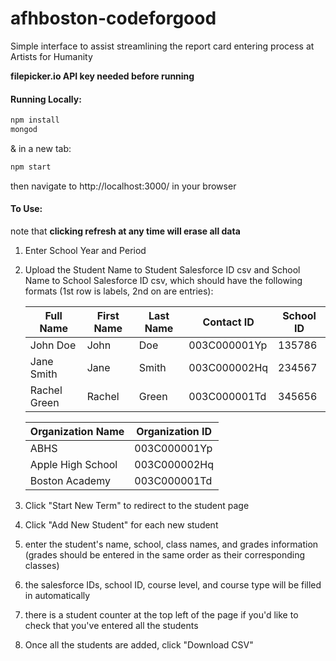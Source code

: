 afhboston-codeforgood
==========
Simple interface to assist streamlining the report card entering process at Artists for Humanity

**filepicker.io API key needed before running**


#### Running Locally:
```sh
npm install
mongod
```
& in a new tab:
```sh
npm start
```
then navigate to http://localhost:3000/ in your browser


#### To Use:

note that **clicking refresh at any time will erase all data**


1. Enter School Year and Period
2. Upload the Student Name to Student Salesforce ID csv and School Name to School Salesforce ID csv, which should have the following formats (1st row is labels, 2nd on are entries):

    |  Full Name   |  First Name  |  Last Name  |  Contact ID  |  School ID  |
    | ------------ | ------------ | ----------- | ------------ | ----------- |
    | John Doe     | John         | Doe         | 003C000001Yp | 135786      |
    | Jane Smith   | Jane         | Smith       | 003C000002Hq | 234567      |
    | Rachel Green | Rachel       | Green       | 003C000001Td | 345656      |

    |  Organization Name  |  Organization ID  | 
    | ------------------- | ----------------- | 
    | ABHS                | 003C000001Yp      | 
    | Apple High School   | 003C000002Hq      |
    | Boston Academy      | 003C000001Td      | 

3. Click "Start New Term" to redirect to the student page
4. Click "Add New Student" for each new student
  4. enter the student's name, school, class names, and grades information (grades should be entered in the same order as their corresponding classes)
  4. the salesforce IDs, school ID, course level, and course type will be filled in automatically
  4. there is a student counter at the top left of the page if you'd like to check that you've entered all the students
5. Once all the students are added, click "Download CSV"

